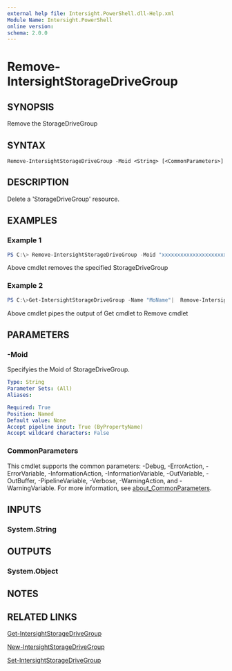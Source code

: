```yaml
---
external help file: Intersight.PowerShell.dll-Help.xml
Module Name: Intersight.PowerShell
online version:
schema: 2.0.0
---
```


# Remove-IntersightStorageDriveGroup

## SYNOPSIS
Remove the StorageDriveGroup

## SYNTAX

```
Remove-IntersightStorageDriveGroup -Moid <String> [<CommonParameters>]
```

## DESCRIPTION
Delete a &apos;StorageDriveGroup&apos; resource.

## EXAMPLES

### Example 1
```powershell
PS C:\> Remove-IntersightStorageDriveGroup -Moid "xxxxxxxxxxxxxxxxxxxxxxxxxxx"
```
Above cmdlet removes the specified StorageDriveGroup 

### Example 2
```powershell
PS C:\>Get-IntersightStorageDriveGroup -Name "MoName"|  Remove-IntersightStorageDriveGroup
```
Above cmdlet pipes the output of Get cmdlet to Remove cmdlet

## PARAMETERS

### -Moid
Specifyies the Moid of StorageDriveGroup.

```yaml
Type: String
Parameter Sets: (All)
Aliases:

Required: True
Position: Named
Default value: None
Accept pipeline input: True (ByPropertyName)
Accept wildcard characters: False
```

### CommonParameters
This cmdlet supports the common parameters: -Debug, -ErrorAction, -ErrorVariable, -InformationAction, -InformationVariable, -OutVariable, -OutBuffer, -PipelineVariable, -Verbose, -WarningAction, and -WarningVariable. For more information, see [about_CommonParameters](http://go.microsoft.com/fwlink/?LinkID=113216).

## INPUTS

### System.String

## OUTPUTS

### System.Object
## NOTES

## RELATED LINKS

[Get-IntersightStorageDriveGroup](./Get-IntersightStorageDriveGroup.md)

[New-IntersightStorageDriveGroup](./New-IntersightStorageDriveGroup.md)

[Set-IntersightStorageDriveGroup](./Set-IntersightStorageDriveGroup.md)

